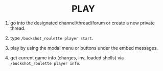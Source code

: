 <h1 align="center">
PLAY
</h1>

1. go into the designated channel/thread/forum or create a new private thread.

2. type ``/buckshot_roulette player start``.

3. play by using the modal menu or buttons under the embed messages.

4. get current game info (charges, inv, loaded shells) via ``/buckshot_roulette player info``.
